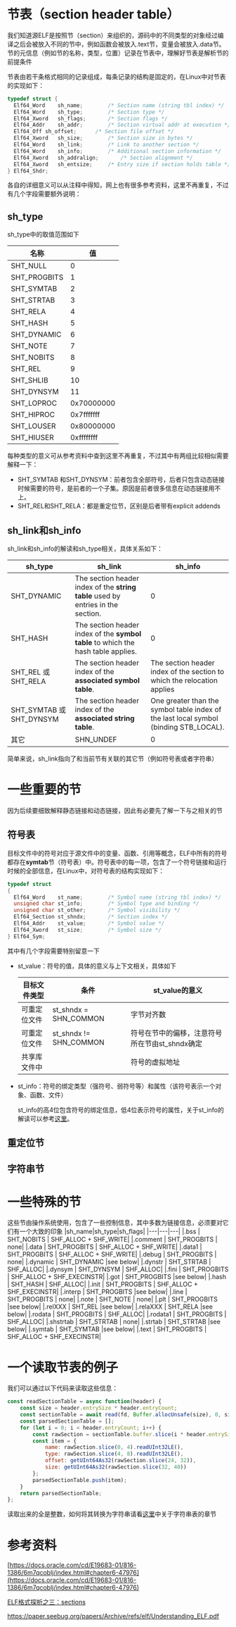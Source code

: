 


# 节表（section header table）
我们知道源ELF是按照节（section）来组织的，源码中的不同类型的对象经过编译之后会被放入不同的节中，例如函数会被放入.text节，变量会被放入.data节。节的元信息（例如节的名称，类型，位置）记录在节表中，理解好节表是解析节的前提条件

 

节表由若干条格式相同的记录组成，每条记录的结构是固定的，在Linux中对节表的实现如下：

``` C
typedef struct {
  Elf64_Word	sh_name;		/* Section name (string tbl index) */
  Elf64_Word	sh_type;		/* Section type */
  Elf64_Xword	sh_flags;		/* Section flags */
  Elf64_Addr	sh_addr;		/* Section virtual addr at execution */
  Elf64_Off	sh_offset;		/* Section file offset */
  Elf64_Xword	sh_size;		/* Section size in bytes */
  Elf64_Word	sh_link;		/* Link to another section */
  Elf64_Word	sh_info;		/* Additional section information */
  Elf64_Xword	sh_addralign;		/* Section alignment */
  Elf64_Xword	sh_entsize;		/* Entry size if section holds table */
} Elf64_Shdr;
```

各自的详细意义可以从注释中得知，网上也有很多参考资料，这里不再重复，不过有几个字段需要额外说明：

## sh_type

sh_type中的取值范围如下

| 名称         | 值   |
| ------------ | ---- |
|SHT_NULL|0|
|SHT_PROGBITS|1|
|SHT_SYMTAB|2|
|SHT_STRTAB|3|
|SHT_RELA|4|
|SHT_HASH|5|
|SHT_DYNAMIC|6|
|SHT_NOTE|7|
|SHT_NOBITS|8|
|SHT_REL|9|
|SHT_SHLIB|10|
|SHT_DYNSYM|11|
|SHT_LOPROC|0x70000000|
|SHT_HIPROC|0x7fffffff|
|SHT_LOUSER|0x80000000|
|SHT_HIUSER|0xffffffff|

每种类型的意义可从参考资料中查到这里不再重复，不过其中有两组比较相似需要解释一下：

* SHT_SYMTAB 和SHT_DYNSYM：前者包含全部符号，后者只包含动态链接时候需要的符号，是前者的一个子集。原因是前者很多信息在动态链接用不上。
* SHT_REL和SHT_RELA：都是重定位节，区别是后者带有explicit addends

## sh_link和sh_info

sh_link和sh_info的解读和sh_type相关，具体关系如下：

| sh_type                  | sh_link                                                      | sh_info                                                      |
| ------------------------ | ------------------------------------------------------------ | ------------------------------------------------------------ |
| SHT_DYNAMIC              | The section header index of the **string table** used by entries in the section. | 0                                                            |
| SHT_HASH                 | The section header index of the **symbol table** to which the hash table applies. | 0                                                            |
| SHT_REL 或SHT_RELA       | The section header index of the **associated symbol table**. | The section header index of the section to which the relocation applies |
| SHT_SYMTAB 或 SHT_DYNSYM | The section header index of the **associated string table**. | One greater than the symbol table index of the last local symbol (binding STB_LOCAL). |
| 其它                     | SHN_UNDEF                                                    | 0                                                            |

简单来说，sh_link指向了和当前节有关联的其它节（例如符号表或者字符串）

# 一些重要的节

因为后续要细致解释静态链接和动态链接，因此有必要先了解一下与之相关的节



## 符号表

目标文件中的符号对应于源文件中的变量、函数、引用等概念，ELF中所有的符号都存在**symtab**节（符号表）中。符号表中的每一项，包含了一个符号链接和运行时候的全部信息，在Linux中，对符号表的结构实现如下：

```c
typedef struct
{
  Elf64_Word	st_name;		/* Symbol name (string tbl index) */
  unsigned char	st_info;		/* Symbol type and binding */
  unsigned char st_other;		/* Symbol visibility */
  Elf64_Section	st_shndx;		/* Section index */
  Elf64_Addr	st_value;		/* Symbol value */
  Elf64_Xword	st_size;		/* Symbol size */
} Elf64_Sym;
```

其中有几个字段需要特别留意一下

* st_value：符号的值，具体的意义与上下文相关，具体如下

  | 目标文件类型 | 条件                   | st_value的意义                                 |
  | ------------ | ---------------------- | ---------------------------------------------- |
  | 可重定位文件 | st_shndx = SHN_COMMON  | 字节对齐数                                     |
  | 可重定位文件 | st_shndx != SHN_COMMON | 符号在节中的偏移，注意符号所在节由st_shndx确定 |
  | 共享库文件中 |                        | 符号的虚拟地址                                 |

  

* st_info：符号的绑定类型（强符号、弱符号等）和属性（该符号表示一个对象、函数、文件）

  st_info的高4位包含符号的绑定信息，低4位表示符号的属性，关于st_info的解读可以参考[这里](https://docs.oracle.com/cd/E19253-01/819-7050/6n918j8np/index.html#chapter6-tbl-21)。



## 重定位节

## 字符串节



# 一些特殊的节

这些节由操作系统使用，包含了一些控制信息，其中多数为链接信息，必须要对它们有一个大致的印象
|sh_name|sh_type|sh_flags|
|---|---|---|
|.bss | SHT_NOBITS | SHF_ALLOC + SHF_WRITE|
|.comment | SHT_PROGBITS | none|
|.data | SHT_PROGBITS | SHF_ALLOC + SHF_WRITE|
|.data1 | SHT_PROGBITS | SHF_ALLOC + SHF_WRITE|
|.debug | SHT_PROGBITS | none|
|.dynamic | SHT_DYNAMIC |see below|
|.dynstr | SHT_STRTAB | SHF_ALLOC|
|.dynsym | SHT_DYNSYM | SHF_ALLOC|
|.fini | SHT_PROGBITS | SHF_ALLOC + SHF_EXECINSTR|
|.got | SHT_PROGBITS |see below|
|.hash | SHT_HASH | SHF_ALLOC|
|.init | SHT_PROGBITS | SHF_ALLOC + SHF_EXECINSTR|
|.interp | SHT_PROGBITS |see below|
|.line | SHT_PROGBITS | none|
|.note | SHT_NOTE | none|
|.plt | SHT_PROGBITS |see below|
|.relXXX | SHT_REL |see below|
|.relaXXX | SHT_RELA |see below|
|.rodata | SHT_PROGBITS | SHF_ALLOC|
|.rodata1 | SHT_PROGBITS | SHF_ALLOC|
|.shstrtab | SHT_STRTAB | none|
|.strtab | SHT_STRTAB |see below|
|.symtab | SHT_SYMTAB |see below|
|.text | SHT_PROGBITS | SHF_ALLOC + SHF_EXECINSTR|

# 一个读取节表的例子

我们可以通过以下代码来读取这些信息：
```JAVASCRIPT
const readSectionTable = async function(header) {
	const size = header.entrySize * header.entryCount;
	const sectionTable = await read(fd, Buffer.allocUnsafe(size), 0, size, header.sectionHeaderOffset);
	const parsedSectionTable = [];
	for (let i = 0; i < header.entryCount; i++) {
		const rawSection = sectionTable.buffer.slice(i * header.entrySize, (i + 1) * header.entrySize);
		const item = {
			name: rawSection.slice(0, 4).readUInt32LE(),
			type: rawSection.slice(4, 8).readUInt32LE(),
			offset: getUInt64As32(rawSection.slice(24, 32)),
			size: getUInt64As32(rawSection.slice(32, 40))
		};
		parsedSectionTable.push(item);
	}
	return parsedSectionTable;
};
```
读取出来的全是整数，如何将其转换为字符串请看[这里](./elf_file_header.md)中关于字符串表的章节





# 参考资料

[https://docs.oracle.com/cd/E19683-01/816-1386/6m7qcoblj/index.html#chapter6-47976](https://docs.oracle.com/cd/E19683-01/816-1386/6m7qcoblj/index.html#chapter6-47976)

[ELF格式探析之三：sections](https://segmentfault.com/a/1190000016834180)

https://paper.seebug.org/papers/Archive/refs/elf/Understanding_ELF.pdf

